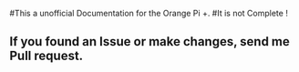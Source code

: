 #This a unofficial Documentation for the Orange Pi +.
#It is not Complete !
## If you found an Issue or make changes, send me Pull request. 
